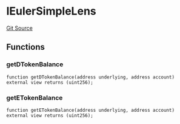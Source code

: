 # IEulerSimpleLens
[Git Source](https://github.com/opynfinance/squfury-monorepo/blob/334783aa87db73939fb00d5b133216b0033dfece/src/interface/IEulerSimpleLens.sol)


## Functions
### getDTokenBalance


```solidity
function getDTokenBalance(address underlying, address account) external view returns (uint256);
```

### getETokenBalance


```solidity
function getETokenBalance(address underlying, address account) external view returns (uint256);
```

